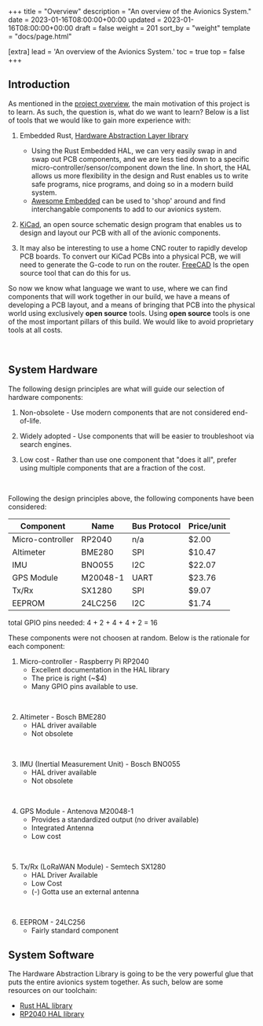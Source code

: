 +++
title = "Overview"
description = "An overview of the Avionics System."
date = 2023-01-16T08:00:00+00:00
updated = 2023-01-16T08:00:00+00:00
draft = false
weight = 201
sort_by = "weight"
template = "docs/page.html"

[extra]
lead = 'An overview of the Avionics System.'
toc = true
top = false
+++

## Introduction

As mentioned in the [project overview](../../project_overview/introduction/), the main motivation of this 
project is to learn. As such, the question is, what do we want to learn? Below is a list of tools that
we would like to gain more experience with:

1. Embedded Rust, [Hardware Abstraction Layer library](https://github.com/rust-embedded/embedded-hal)
    - Using the Rust Embedded HAL, we can very easily swap in and swap out PCB components, and we are
    less tied down to a specific micro-controller/sensor/component down the line. In short, the HAL 
    allows us more flexibility in the design and Rust enables us to write safe programs, nice programs, and doing so in a modern build system.
    - [Awesome Embedded](https://github.com/rust-embedded/awesome-embedded-rust) can be used to 'shop' 
    around and find interchangable components to add to our avionics system.

2. [KiCad](https://www.kicad.org/), an open source schematic design program that enables us to design and
layout our PCB with all of the avionic components.

3. It may also be interesting to use a home CNC router to rapidly develop PCB boards. To convert our KiCad PCBs into a physical PCB, we will need to generate the G-code to run on the router. [FreeCAD](https://www.freecad.org/)
Is the open source tool that can do this for us.

So now we know what language we want to use, where we can find components that will work together in 
our build, we have a means of developing a PCB layout, and a means of bringing that PCB into the physical
world using exclusively **open source** tools. Using **open source** tools is one of the most important
pillars of this build. We would like to avoid proprietary tools at all costs.

<br>

## System Hardware

The following design principles are what will guide our selection of hardware components:

1. Non-obsolete - Use modern components that are not considered end-of-life.

2. Widely adopted - Use components that will be easier to troubleshoot via search engines.

3. Low cost - Rather than use one component that "does it all", prefer using multiple components
that are a fraction of the cost.

<br>

Following the design principles above, the following components have been considered:

| Component        | Name      | Bus Protocol | Price/unit |
|------------------|-----------|--------------| -----------|
| Micro-controller | RP2040    | n/a          | $2.00      |
| Altimeter        | BME280    | SPI          | $10.47     |
| IMU              | BNO055    | I2C          | $22.07     |
| GPS Module       | M20048-1  | UART         | $23.76     |
| Tx/Rx            | SX1280    | SPI          | $9.07      |
| EEPROM           | 24LC256   | I2C          | $1.74      |


total GPIO pins needed: 4 + 2 + 4 + 4 + 2 = 16

These components were not choosen at random. Below is the rationale for each component:

1. Micro-controller - Raspberry Pi RP2040
    - Excellent documentation in the HAL library
    - The price is right (~$4)
    - Many GPIO pins available to use.

<br>

2. Altimeter - Bosch BME280
    - HAL driver available
    - Not obsolete

<br>

3. IMU (Inertial Measurement Unit) - Bosch BNO055
    - HAL driver available
    - Not obsolete

<br>

4. GPS Module - Antenova M20048-1
    - Provides a standardized output (no driver available)
    - Integrated Antenna
    - Low cost

<br>

5. Tx/Rx (LoRaWAN Module) - Semtech SX1280
    - HAL Driver Available
    - Low Cost
    - (-) Gotta use an external antenna

<br>

6. EEPROM - 24LC256
    - Fairly standard component

## System Software


The Hardware Abstraction Library is going to be the very powerful glue that puts the
entire avionics system together. As such, below are some resources on our toolchain:

- [Rust HAL library](https://github.com/rust-embedded/embedded-hal)
- [RP2040 HAL library](https://github.com/rp-rs/rp-hal)


